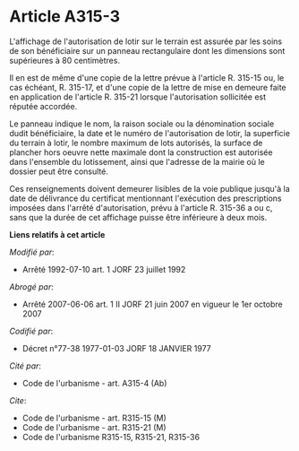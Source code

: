 # Article A315-3

L'affichage de l'autorisation de lotir sur le terrain est assurée par les soins de son bénéficiaire sur un panneau
rectangulaire dont les dimensions sont supérieures à 80 centimètres.

Il en est de même d'une copie de la lettre prévue à l'article R. 315-15 ou, le cas échéant, R. 315-17, et d'une copie de la
lettre de mise en demeure faite en application de l'article R. 315-21 lorsque l'autorisation sollicitée est réputée accordée.

Le panneau indique le nom, la raison sociale ou la dénomination sociale dudit bénéficiaire, la date et le numéro de
l'autorisation de lotir, la superficie du terrain à lotir, le nombre maximum de lots autorisés, la surface de plancher hors
oeuvre nette maximale dont la construction est autorisée dans l'ensemble du lotissement, ainsi que l'adresse de la mairie où
le dossier peut être consulté.

Ces renseignements doivent demeurer lisibles de la voie publique jusqu'à la date de délivrance du certificat mentionnant
l'exécution des prescriptions imposées dans l'arrêté d'autorisation, prévu à l'article R. 315-36 a ou c, sans que la durée de
cet affichage puisse être inférieure à deux mois.

**Liens relatifs à cet article**

_Modifié par_:

  - Arrêté 1992-07-10 art. 1 JORF 23 juillet 1992

_Abrogé par_:

  - Arrêté 2007-06-06 art. 1 II JORF 21 juin 2007 en vigueur le 1er octobre 2007

_Codifié par_:

  - Décret n°77-38 1977-01-03 JORF 18 JANVIER 1977

_Cité par_:

  - Code de l'urbanisme - art. A315-4 (Ab)

_Cite_:

  - Code de l'urbanisme - art. R315-15 (M)
  - Code de l'urbanisme - art. R315-21 (M)
  - Code de l'urbanisme R315-15, R315-21, R315-36
